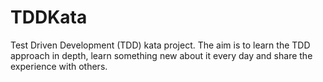 # TDDKata
Test Driven Development (TDD) kata project. The aim is to learn the TDD approach in depth, learn something new about it every day and share the experience with others.
